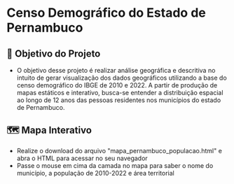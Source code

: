 # Censo Demográfico do Estado de Pernambuco

## 🔎 Objetivo do Projeto

* O objetivo desse projeto é realizar análise geográfica e descritiva no intuito de gerar visualização dos dados geográficos utilizando a base do censo demográfico do IBGE de 2010 e 2022. A partir de produção de mapas estáticos e interativo, busca-se entender a distribuição espacial ao longo de 12 anos das pessoas residentes nos municípios do estado de Pernambuco.

## 🗺 Mapa Interativo

* Realize o download do arquivo "mapa_pernambuco_populacao.html" e abra o HTML para acessar no seu navegador
* Passe o mouse em cima da camada no mapa para saber o nome do município, a população de 2010-2022 e área territorial
